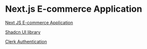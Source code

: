 # Next.js E-commerce Application

[Next JS E-commerce Application](https://www.youtube.com/watch?v=5miHyP6lExg)

[Shadcn UI library](https://ui.shadcn.com/docs)

[Clerk Authentication](https://clerk.com/)
